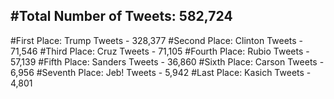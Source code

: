 #Total Number of Tweets: 582,724 
---
#First Place: Trump Tweets - 328,377
#Second Place: Clinton Tweets - 71,546
#Third Place: Cruz Tweets - 71,105
#Fourth Place: Rubio Tweets - 57,139
#Fifth Place: Sanders Tweets - 36,860
#Sixth Place: Carson Tweets - 6,956
#Seventh Place: Jeb! Tweets - 5,942
#Last Place: Kasich Tweets - 4,801
